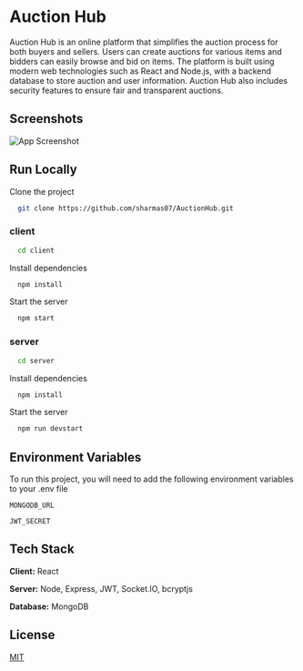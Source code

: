 
# Auction Hub

Auction Hub is an online platform that simplifies the auction process for both buyers and sellers. Users can create auctions for various items and bidders can easily browse and bid on items. The platform is built using modern web technologies such as React and Node.js, with a backend database to store auction and user information. Auction Hub also includes security features to ensure fair and transparent auctions.



## Screenshots

![App Screenshot](https://user-images.githubusercontent.com/82169761/230784814-9cfa5b7b-a339-47f2-b09b-d256dc255fa9.png)



## Run Locally

Clone the project

```bash
  git clone https://github.com/sharmas07/AuctionHub.git
```
### client

```bash
  cd client
```

Install dependencies

```bash
  npm install
```

Start the server

```bash
  npm start
```
### server

```bash
  cd server
```

Install dependencies

```bash
  npm install
```

Start the server

```bash
  npm run devstart
```


## Environment Variables

To run this project, you will need to add the following environment variables to your .env file

`MONGODB_URL`

`JWT_SECRET`


## Tech Stack

**Client:** React

**Server:** Node, Express, JWT, Socket.IO, bcryptjs

**Database:** MongoDB


## License

[MIT](https://choosealicense.com/licenses/mit/)

